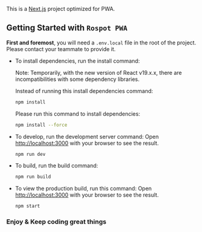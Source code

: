 This is a [Next.js](https://nextjs.org) project optimized for PWA.

## Getting Started with `Rospot PWA`

**First and foremost**, you will need a `.env.local` file in the root of the project. Please contact your teammate to provide it.

- To install dependencies, run the install command:

  Note: Temporarily, with the new version of React v19.x.x, there are incompatibilities with some dependency libraries.

  Instead of running this install dependencies command:

  ```bash
  npm install
  ```

  Please run this command to install dependencies:

  ```bash
  npm install --force
  ```

- To develop, run the development server command:
  Open [http://localhost:3000](http://localhost:3000) with your browser to see the result.

  ```bash
  npm run dev
  ```

- To build, run the build command:

  ```bash
  npm run build
  ```

- To view the production build, run this command:
  Open [http://localhost:3000](http://localhost:3000) with your browser to see the result.

  ```bash
  npm start
  ```

### Enjoy & Keep coding great things
